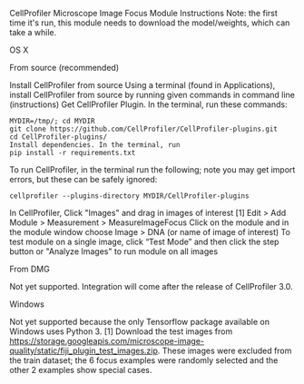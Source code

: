 CellProfiler Microscope Image Focus Module Instructions
Note: the first time it's run, this module needs to download the model/weights, which can take a while.

OS X

From source (recommended)

Install CellProfiler from source
Using a terminal (found in Applications), install CellProfiler from source by running given commands in command line (instructions)
Get CellProfiler Plugin. In the terminal, run these commands:
```
MYDIR=/tmp/; cd MYDIR
git clone https://github.com/CellProfiler/CellProfiler-plugins.git  
cd CellProfiler-plugins/
Install dependencies. In the terminal, run
pip install -r requirements.txt
```

To run CellProfiler, in the terminal run the following; note you may get import errors, but these can be safely ignored:
```
cellprofiler --plugins-directory MYDIR/CellProfiler-plugins
```

In CellProfiler,
Click "Images" and drag in images of interest [1]
Edit > Add Module > Measurement > MeasureImageFocus
Click on the module and in the module window choose Image > DNA (or name of image of interest)
To test module on a single image, click “Test Mode” and then click the step button or
 "Analyze Images" to run module on all images

From DMG

Not yet supported. Integration will come after the release of CellProfiler 3.0.

Windows

Not yet supported because the only Tensorflow package available on Windows uses Python 3.
[1]  Download the test images from https://storage.googleapis.com/microscope-image-quality/static/fiji_plugin_test_images.zip.  These images were excluded from the train dataset; the 6 focus examples were randomly selected and the other 2 examples show special cases.


